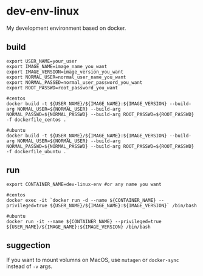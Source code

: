 # dev-env-linux
My development environment based on docker.

## build
```shell
export USER_NAME=your_user
export IMAGE_NAME=image_name_you_want
export IMAGE_VERSION=image_version_you_want
export NORMAL_USER=normal_user_name_you_want
export NORMAL_PASSED=normal_user_password_you_want
export ROOT_PASSWD=root_password_you_want

#centos
docker build -t ${USER_NAME}/${IMAGE_NAME}:${IMAGE_VERSION} --build-arg NORMAL_USER=${NORMAL_USER} --build-arg NORMAL_PASSWD=${NORMAL_PASSWD} --build-arg ROOT_PASSWD=${ROOT_PASSWD} -f dockerfile_centos .

#ubuntu
docker build -t ${USER_NAME}/${IMAGE_NAME}:${IMAGE_VERSION} --build-arg NORMAL_USER=${NORMAL_USER} --build-arg NORMAL_PASSWD=${NORMAL_PASSWD} --build-arg ROOT_PASSWD=${ROOT_PASSWD} -f dockerfile_ubuntu .
```

## run
```shell
export CONTAINER_NAME=dev-linux-env #or any name you want

#centos
docker exec -it `docker run -d --name ${CONTAINER_NAME} --privileged=true ${USER_NAME}/${IMAGE_NAME}:${IMAGE_VERSION}` /bin/bash

#ubuntu
docker run -it --name ${CONTAINER_NAME} --privileged=true ${USER_NAME}/${IMAGE_NAME}:${IMAGE_VERSION} /bin/bash
```

## suggection
If you want to mount volumns on MacOS, use `mutagen` or `docker-sync` instead of `-v` args.
